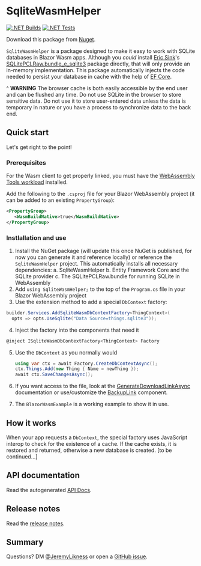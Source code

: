 # SqliteWasmHelper

[![.NET Builds](https://github.com/JeremyLikness/SqliteWasmHelper/actions/workflows/build.yml/badge.svg)](https://github.com/JeremyLikness/SqliteWasmHelper/actions/workflows/build.yml)
[![.NET Tests](https://github.com/JeremyLikness/SqliteWasmHelper/actions/workflows/tests.yml/badge.svg)](https://github.com/JeremyLikness/SqliteWasmHelper/actions/workflows/tests.yml)

Download this package from [Nuget](https://www.nuget.org/packages/SqliteWasmHelper/).

`SqliteWasmHelper` is a package designed to make it easy to work with SQLite databases
in Blazor Wasm apps. Although you *could* install [Eric Sink](https://github.com/ericsink)'s 
[SQLitePCLRaw.bundle_e_sqlite3](https://www.nuget.org/packages/SQLitePCLRaw.bundle_e_sqlite3/) 
package directly, that will only provide an in-memory implementation. This package 
automatically injects the code needed to persist your database in cache with the
help of [EF Core](https://docs.microsoft.com/ef). 

^ **WARNING** The browser cache is both easily accessible by the end user and can be flushed
any time. Do not use SQLite in the browser to store sensitive data. Do not use it to store
user-entered data unless the data is temporary in nature or you have a process to synchronize
data to the back end. 

## Quick start

Let's get right to the point!

### Prerequisites

For the Wasm client to get properly linked, you must have the [WebAssembly Tools workload](https://docs.microsoft.com/en-us/core/blazor/webassembly-native-dependencies)
installed.

Add the following to the `.csproj` file for your Blazor WebAssembly project (it can be added to an
existing `PropertyGroup`):

```xml
<PropertyGroup>
   <WasmBuildNative>true</WasmBuildNative>
</PropertyGroup>
```

### Instlallation and use

1. Install the NuGet package (will update this once NuGet is published, for now you can generate
it and reference locally) or reference the `SqliteWasmHelper` project. This automatically
installs all necessary dependencies:
  a. SqliteWasmHelper
  b. Entity Framework Core and the SQLite provider
  c. The SQLitePCLRaw.bundle for running SQLite in WebAssembly
2. Add `using SqliteWasmHelper;` to the top of the `Program.cs` file in your Blazor WebAssembly project
3. Use the extension method to add a special `DbContext` factory:
  ```csharp
  builder.Services.AddSqliteWasmDbContextFactory<ThingContext>(
    opts => opts.UseSqlite("Data Source=things.sqlite3"));
  ```
4. Inject the factory into the components that need it
  ```csharp
  @inject ISqliteWasmDbContextFactory<ThingContext> Factory
  ```
5. Use the `DbContext` as you normally would
   ```csharp
   using var ctx = await Factory.CreateDbContextAsync();
   ctx.Things.Add(new Thing { Name = newThing });
   await ctx.SaveChangesAsync();
   ```
6. If you want access to the file, look at the [GenerateDownloadLinkAsync](docs/IBrowserCache/GenerateDownloadLinkAsync.md) documentation
or use/customize the [BackupLink](https://github.com/JeremyLikness/SqliteWasmHelper/blob/main/SqliteWasmHelper/BackupLink.razor) component.

7. The `BlazorWasmExample` is a working example to show it in use.

## How it works

When your app requests a `DbContext`, the special factory uses JavaScript interop to 
check for the existence of a cache. If the cache exists, it is restored and returned,
otherwise a new database is created. [to be continued...]

## API documentation

Read the autogenerated
[API Docs](SqliteWasmHelper/docs/SqliteWasmHelper.md).

## Release notes

Read the [release notes](./ReleaseNotes.md).

## Summary

Questions? DM [@JeremyLikness](https://twitter.com/JeremyLikness) or open a
[GitHub issue](https://github.com/JeremyLikness/SqliteWasmHelper/issues/new).
